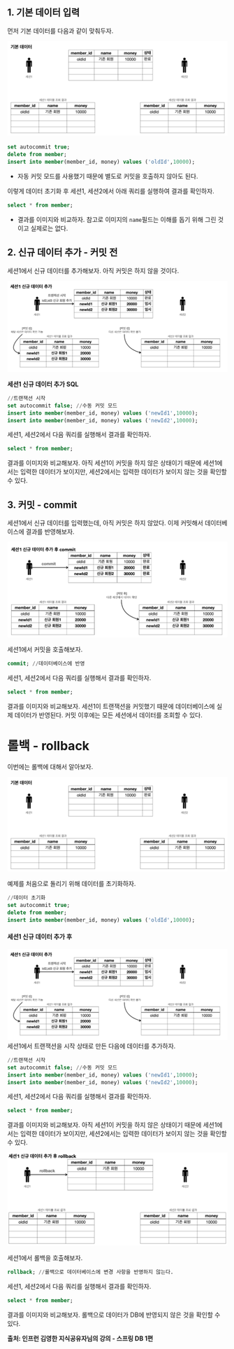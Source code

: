 ## 1. 기본 데이터 입력
먼저 기본 데이터를 다음과 같이 맞춰두자.

![](../images/Pasted_image_20250707233930.png)

```sql
set autocommit true;
delete from member;
insert into member(member_id, money) values ('oldId',10000);
```
- 자동 커밋 모드를 사용했기 때문에 별도로 커밋을 호출하지 않아도 된다.

이렇게 데이터 초기화 후 세션1, 세션2에서 아래 쿼리를 실행하여 결과를 확인하자.
```sql
select * from member;
```
- 결과를 이미지와 비교하자. 참고로 이미지의 `name`필드는 이해를 돕기 위해 그린 것이고 실제로는 없다.

## 2. 신규 데이터 추가 - 커밋 전
세션1에서 신규 데이터를 추가해보자. 아직 커밋은 하지 않을 것이다.

![](../images/Pasted_image_20250707234151.png)

__세션1 신규 데이터 추가  SQL__
```sql
//트랜잭션 시작
set autocommit false; //수동 커밋 모드
insert into member(member_id, money) values ('newId1',10000);
insert into member(member_id, money) values ('newId2',10000);
```

세션1, 세션2에서 다음 쿼리를 실행해서 결과를 확인하자.
```sql
select * from member;
```
결과를 이미지와 비교해보자. 아직 세션1이 커밋을 하지 않은 상태이기 때문에 세션1에서는 입력한 데이터가 보이지만, 세션2에서는 입력한 데이터가 보이지 않는 것을 확인할 수 있다.

## 3. 커밋 - commit
세션1에서 신규 데이터를 입력했는데, 아직 커밋은 하지 않았다. 이제 커밋해서 데이터베이스에 결과를 반영해보자.

![](../images/Pasted_image_20250707234353.png)

세션1에서 커밋을 호출해보자. 
```sql
commit; //데이터베이스에 반영
```

세션1, 세션2에서 다음 쿼리를 실행해서 결과를 확인하자. 
```sql
select * from member;
```

결과를 이미지와 비교해보자. 세션1이 트랜잭션을 커밋했기 때문에 데이터베이스에 실제 데이터가 반영된다. 커밋 이후에는 모든 세션에서 데이터를 조회할 수 있다.

# 롤백 - rollback
이번에는 롤백에 대해서 알아보자.

![](../images/Pasted_image_20250707233930.png)

예제를 처음으로 돌리기 위해 데이터를 초기화하자. 
```sql
//데이터 초기화  
set autocommit true;
delete from member;
insert into member(member_id, money) values ('oldId',10000);
```

#### 세션1 신규 데이터 추가 후
![](../images/Pasted_image_20250707234151.png)
세션1에서 트랜잭션을 시작 상태로 만든 다음에 데이터를 추가하자.
```sql
//트랜잭션 시작
set autocommit false; //수동 커밋 모드
insert into member(member_id, money) values ('newId1',10000);
insert into member(member_id, money) values ('newId2',10000);
```

세션1, 세션2에서 다음 쿼리를 실행해서 결과를 확인하자. 
```sql
select * from member;
```
결과를 이미지와 비교해보자. 아직 세션1이 커밋을 하지 않은 상태이기 때문에 세션1에서는 입력한 데이터가 보이지만, 세션2에서는 입력한 데이터가 보이지 않는 것을 확인할 수 있다.

![](../images/Pasted_image_20250707234930.png)

세션1에서 롤백을 호출해보자. 
```sql
rollback; //롤백으로 데이터베이스에 변경 사항을 반영하지 않는다.
```

세션1, 세션2에서 다음 쿼리를 실행해서 결과를 확인하자. 
```sql
select * from member;
```

결과를 이미지와 비교해보자. 롤백으로 데이터가 DB에 반영되지 않은 것을 확인할 수 있다.

__출처: 인프런 김영한 지식공유자님의 강의 - 스프링 DB 1편__
